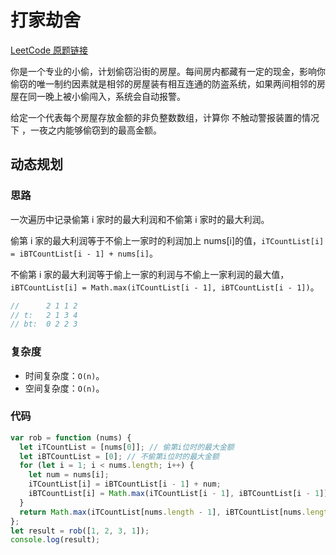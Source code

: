 <author-info date="1648093305024"></author-info>

# 打家劫舍

[LeetCode 原题链接](https://leetcode-cn.com/problems/house-robber/submissions/)

你是一个专业的小偷，计划偷窃沿街的房屋。每间房内都藏有一定的现金，影响你偷窃的唯一制约因素就是相邻的房屋装有相互连通的防盗系统，如果两间相邻的房屋在同一晚上被小偷闯入，系统会自动报警。

给定一个代表每个房屋存放金额的非负整数数组，计算你 不触动警报装置的情况下 ，一夜之内能够偷窃到的最高金额。

## 动态规划

### 思路

一次遍历中记录偷第 i 家时的最大利润和不偷第 i 家时的最大利润。

偷第 i 家的最大利润等于不偷上一家时的利润加上 nums[i]的值，`iTCountList[i] = iBTCountList[i - 1] + nums[i]`。

不偷第 i 家的最大利润等于偷上一家的利润与不偷上一家利润的最大值，`iBTCountList[i] = Math.max(iTCountList[i - 1], iBTCountList[i - 1])`。

```js
//      2 1 1 2
// t:   2 1 3 4
// bt:  0 2 2 3
```

### 复杂度

- 时间复杂度：`O(n)`。
- 空间复杂度：`O(n)`。

### 代码

```js
var rob = function (nums) {
  let iTCountList = [nums[0]]; // 偷第i位时的最大金额
  let iBTCountList = [0]; // 不偷第i位时的最大金额
  for (let i = 1; i < nums.length; i++) {
    let num = nums[i];
    iTCountList[i] = iBTCountList[i - 1] + num;
    iBTCountList[i] = Math.max(iTCountList[i - 1], iBTCountList[i - 1]);
  }
  return Math.max(iTCountList[nums.length - 1], iBTCountList[nums.length - 1]);
};
let result = rob([1, 2, 3, 1]);
console.log(result);
```
